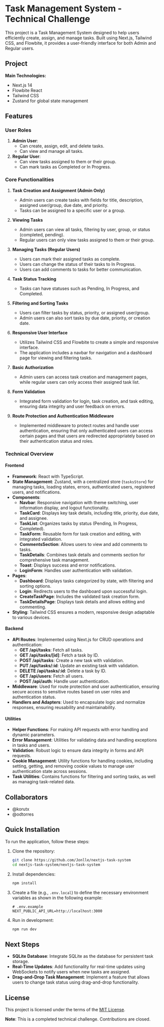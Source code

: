 # Task Management System - Technical Challenge

This project is a Task Management System designed to help users efficiently create, assign, and manage tasks. Built using Next.js, Tailwind CSS, and Flowbite, it provides a user-friendly interface for both Admin and Regular users.

## Project

**Main Technologies:**

- Next.js 14
- Flowbite React
- Tailwind CSS
- Zustand for global state management

## Features

### User Roles

1. **Admin User**:
   - Can create, assign, edit, and delete tasks.
   - Can view and manage all tasks.
2. **Regular User**:
   - Can view tasks assigned to them or their group.
   - Can mark tasks as Completed or In Progress.

### Core Functionalities

1. **Task Creation and Assignment (Admin Only)**

   - Admin users can create tasks with fields for title, description, assigned user/group, due date, and priority.
   - Tasks can be assigned to a specific user or a group.

2. **Viewing Tasks**

   - Admin users can view all tasks, filtering by user, group, or status (completed, pending).
   - Regular users can only view tasks assigned to them or their group.

3. **Managing Tasks (Regular Users)**

   - Users can mark their assigned tasks as complete.
   - Users can change the status of their tasks to In Progress.
   - Users can add comments to tasks for better communication.

4. **Task Status Tracking**

   - Tasks can have statuses such as Pending, In Progress, and Completed.

5. **Filtering and Sorting Tasks**

   - Users can filter tasks by status, priority, or assigned user/group.
   - Admin users can also sort tasks by due date, priority, or creation date.

6. **Responsive User Interface**

   - Utilizes Tailwind CSS and Flowbite to create a simple and responsive interface.
   - The application includes a navbar for navigation and a dashboard page for viewing and filtering tasks.

7. **Basic Authorization**

   - Admin users can access task creation and management pages, while regular users can only access their assigned task list.

8. **Form Validation**

   - Integrated form validation for login, task creation, and task editing, ensuring data integrity and user feedback on errors.

9. **Route Protection and Authentication Middleware**
   - Implemented middleware to protect routes and handle user authentication, ensuring that only authenticated users can access certain pages and that users are redirected appropriately based on their authentication status and roles.

### Technical Overview

#### Frontend

- **Framework**: React with TypeScript.
- **State Management**: Zustand, with a centralized store (`tasksStore`) for managing tasks, loading states, errors, authenticated users, registered users, and notifications.
- **Components**:
  - **Navbar**: Responsive navigation with theme switching, user information display, and logout functionality.
  - **TaskCard**: Displays key task details, including title, priority, due date, and assignee.
  - **TaskList**: Organizes tasks by status (Pending, In Progress, Completed).
  - **TaskForm**: Reusable form for task creation and editing, with integrated validation.
  - **CommentsSection**: Allows users to view and add comments to tasks.
  - **TaskDetails**: Combines task details and comments section for comprehensive task management.
  - **Toast**: Displays success and error notifications.
  - **LoginForm**: Handles user authentication with validation.
- **Pages**:
  - **Dashboard**: Displays tasks categorized by state, with filtering and sorting options.
  - **Login**: Redirects users to the dashboard upon successful login.
  - **CreateTaskPage**: Includes the validated task creation form.
  - **TaskDetailsPage**: Displays task details and allows editing and commenting.
- **Styling**: Tailwind CSS ensures a modern, responsive design adaptable to various devices.

#### Backend

- **API Routes**: Implemented using Next.js for CRUD operations and authentication:
  - **GET /api/tasks**: Fetch all tasks.
  - **GET /api/tasks/[id]**: Fetch a task by ID.
  - **POST /api/tasks**: Create a new task with validation.
  - **PUT /api/tasks/:id**: Update an existing task with validation.
  - **DELETE /api/tasks/:id**: Delete a task by ID.
  - **GET /api/users**: Fetch all users.
  - **POST /api/auth**: Handle user authentication.
- **Middleware**: Used for route protection and user authentication, ensuring secure access to sensitive routes based on user roles and authentication status.
- **Handlers and Adapters**: Used to encapsulate logic and normalize responses, ensuring reusability and maintainability.

#### Utilities

- **Helper Functions**: For making API requests with error handling and dynamic parameters.
- **Error Management**: Utilities for validating data and handling exceptions in tasks and users.
- **Validation**: Robust logic to ensure data integrity in forms and API requests.
- **Cookie Management**: Utility functions for handling cookies, including setting, getting, and removing cookie values to manage user authentication state across sessions.
- **Task Utilities**: Contains functions for filtering and sorting tasks, as well as managing task-related data.

## Collaborators

- @korutx
- @odtorres

## Quick Installation

To run the application, follow these steps:

1. Clone the repository:

   ```bash
   git clone https://github.com/Jonlle/nextjs-task-system
   cd nextjs-task-system/nextjs-task-system
   ```

2. Install dependencies:

   ```bash
   npm install
   ```

3. Create a file (e.g., `.env.local`) to define the necessary environment variables as shown in the following example:

   ```plaintext
   # .env.example
   NEXT_PUBLIC_API_URL=http://localhost:3000
   ```

4. Run in development:
   ```bash
   npm run dev
   ```

## Next Steps

- **SQLite Database**: Integrate SQLite as the database for persistent task storage.
- **Real-Time Updates**: Add functionality for real-time updates using WebSockets to notify users when new tasks are assigned.
- **Drag-and-Drop Task Management**: Implement a feature that allows users to change task status using drag-and-drop functionality.

## License

This project is licensed under the terms of the [MIT License](./LICENSE).

**Note**: This is a completed technical challenge. Contributions are closed.
